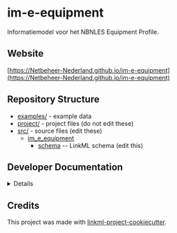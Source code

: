 # im-e-equipment

Informatiemodel voor het NBNLES Equipment Profile.

## Website

[https://Netbeheer-Nederland.github.io/im-e-equipment](https://Netbeheer-Nederland.github.io/im-e-equipment)

## Repository Structure

* [examples/](examples/) - example data
* [project/](project/) - project files (do not edit these)
* [src/](src/) - source files (edit these)
  * [im_e_equipment](src/im_e_equipment)
    * [schema](src/im_e_equipment/schema) -- LinkML schema
      (edit this)

## Developer Documentation

<details>
Use the `make` command to generate project artefacts:

* `make all`: make everything
* `make deploy`: deploys site
</details>

## Credits

This project was made with
[linkml-project-cookiecutter](https://github.com/linkml/linkml-project-cookiecutter).

